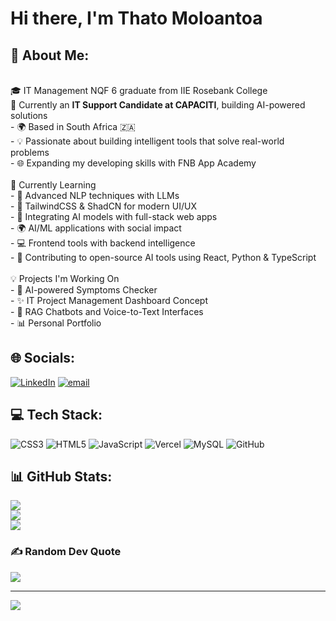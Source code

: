 # Hi there, I'm Thato Moloantoa


## 💫 About Me:
<br>🎓 IT Management NQF 6 graduate from IIE Rosebank College  <br> 💼 Currently an **IT Support Candidate at CAPACITI**, building AI-powered solutions  <br>- 🌍 Based in South Africa 🇿🇦  <br>- 💡 Passionate about building intelligent tools that solve real-world problems<br>- 🌐 Expanding my developing skills with FNB App Academy<br><br>🌱 Currently Learning<br>- 🧠 Advanced NLP techniques with LLMs  <br>- 🎨 TailwindCSS & ShadCN for modern UI/UX  <br>- 🔗 Integrating AI models with full-stack web apps  <br>- 🌍 AI/ML applications with social impact  <br>- 💻 Frontend tools with backend intelligence  <br>- 🤝 Contributing to open-source AI tools using React, Python & TypeScript<br><br>💡 Projects I'm Working On<br>- 📝 AI-powered Symptoms Checker<br>- ✨ IT Project Management Dashboard Concept  <br>- 🤖 RAG Chatbots and Voice-to-Text Interfaces <br>- 📊 Personal Portfolio


## 🌐 Socials:
[![LinkedIn](https://img.shields.io/badge/LinkedIn-%230077B5.svg?logo=linkedin&logoColor=white)](https://linkedin.com/in/thato-moloantoa-6155b2308) [![email](https://img.shields.io/badge/Email-D14836?logo=gmail&logoColor=white)](mailto:thatomoloantoa127@gmail.com) 

## 💻 Tech Stack:
![CSS3](https://img.shields.io/badge/css3-%231572B6.svg?style=for-the-badge&logo=css3&logoColor=white) ![HTML5](https://img.shields.io/badge/html5-%23E34F26.svg?style=for-the-badge&logo=html5&logoColor=white) ![JavaScript](https://img.shields.io/badge/javascript-%23323330.svg?style=for-the-badge&logo=javascript&logoColor=%23F7DF1E) ![Vercel](https://img.shields.io/badge/vercel-%23000000.svg?style=for-the-badge&logo=vercel&logoColor=white) ![MySQL](https://img.shields.io/badge/mysql-4479A1.svg?style=for-the-badge&logo=mysql&logoColor=white) ![GitHub](https://img.shields.io/badge/github-%23121011.svg?style=for-the-badge&logo=github&logoColor=white)
## 📊 GitHub Stats:
![](https://github-readme-stats.vercel.app/api?username=thatomoloantoa&theme=midnight-purple&hide_border=false&include_all_commits=false&count_private=false)<br/>
![](https://nirzak-streak-stats.vercel.app/?user=thatomoloantoa&theme=midnight-purple&hide_border=false)<br/>
![](https://github-readme-stats.vercel.app/api/top-langs/?username=thatomoloantoa&theme=midnight-purple&hide_border=false&include_all_commits=false&count_private=false&layout=compact)

### ✍️ Random Dev Quote
![](https://quotes-github-readme.vercel.app/api?type=horizontal&theme=tokyonight)

---
[![](https://visitcount.itsvg.in/api?id=thatomoloantoa&icon=0&color=0)](https://visitcount.itsvg.in)
